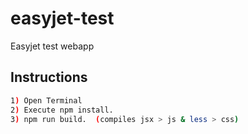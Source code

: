 # easyjet-test
Easyjet test webapp

## Instructions
```sh
1) Open Terminal
2) Execute npm install.
3) npm run build.  (compiles jsx > js & less > css)
```